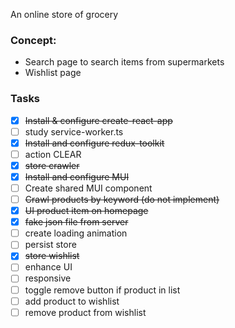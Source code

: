 An online store of grocery

### Concept:

- Search page to search items from supermarkets
- Wishlist page


### Tasks

- [x] ~~Install & configure create-react-app~~
- [ ] study service-worker.ts
- [x] ~~Install and configure redux-toolkit~~
- [ ] action CLEAR
- [x] ~~store crawler~~
- [x] ~~Install and configure MUI~~
- [ ] Create shared MUI component
- [ ] ~~Crawl products by keyword (do not implement)~~
- [x] ~~UI product item on homepage~~
- [x] ~~fake json file from server~~
- [ ] create loading animation
- [ ] persist store
- [x] ~~store wishlist~~
- [ ] enhance UI
- [ ] responsive
- [ ] toggle remove button if product in list
- [ ] add product to wishlist
- [ ] remove product from wishlist
